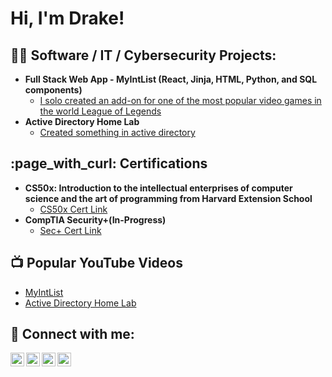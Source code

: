 <h1>Hi, I'm Drake!

<h2>👨‍💻 Software / IT / Cybersecurity Projects:</h2>

- <b>Full Stack Web App - MyIntList (React, Jinja, HTML, Python, and SQL components)</b>
  - [I solo created an add-on for one of the most popular video games in the world League of Legends](https://github.com/ddavis40/My-INT-List)
- <b>Active Directory Home Lab</b>
  - [Created something in active directory](https://github.com/joshmadakor1/Package-Delivery-Pathfinding-Algorithm)

<h2>:page_with_curl: Certifications</h2>

- <b>CS50x: Introduction to the intellectual enterprises of computer science and the art of programming from Harvard Extension School</b>
  - [CS50x Cert Link](https://certificates.cs50.io/f4593f9d-3790-4f8f-920c-975eaa80f5c8.png?size=letter)
- <b>CompTIA Security+(In-Progress)</b>
  - [Sec+ Cert Link]()

<h2>📺 Popular YouTube Videos</h2>

- [MyIntList](https://youtu.be/eOcW8H7DP_k)
- [Active Directory Home Lab](https://www.youtube.com/watch?v=uHy3oM7NnoU)


<h2> 🤳 Connect with me:</h2>

[<img align="left" alt="JoshMadakor | YouTube" width="22px" src="https://cdn.jsdelivr.net/npm/simple-icons@v3/icons/youtube.svg" />][youtube]
[<img align="left" alt="JoshMadakor | Twitter" width="22px" src="https://cdn.jsdelivr.net/npm/simple-icons@v3/icons/twitter.svg" />][twitter]
[<img align="left" alt="JoshMadakor | LinkedIn" width="22px" src="https://cdn.jsdelivr.net/npm/simple-icons@v3/icons/linkedin.svg" />][linkedin]
[<img align="left" alt="JoshMadakor | Instagram" width="22px" src="https://cdn.jsdelivr.net/npm/simple-icons@v3/icons/instagram.svg" />][instagram]

[twitter]: https://twitter.com/joshmadakor
[youtube]: https://www.youtube.com/c/joshmadakor
[instagram]: https://www.instagram.com/joshmadakor/
[linkedin]: https://linkedin.com/in/joshmadakor

<!--
**joshmadakor1/joshmadakor1** is a ✨ _special_ ✨ repository because its `README.md` (this file) appears on your GitHub profile.

Here are some ideas to get you started:

- 🔭 I’m currently working on ...
- 🌱 I’m currently learning ...
- 👯 I’m looking to collaborate on ...
- 🤔 I’m looking for help with ...
- 💬 Ask me about ...
- 📫 How to reach me: ...
- 😄 Pronouns: ...
- ⚡ Fun fact: ...
-->
